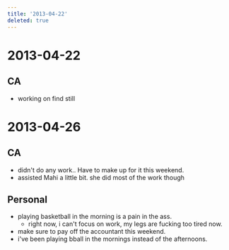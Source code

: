 ```yaml
---
title: '2013-04-22'
deleted: true
---
```


2013-04-22
==========

CA
--
* working on find still

2013-04-26
==========

CA
--
* didn't do any work.. Have to make up for it this weekend.
* assisted Mahi a little bit. she did most of the work though

Personal
--------
* playing basketball in the morning is a pain in the ass.
	- right now, i can't focus on work, my legs are fucking too tired now.
* make sure to pay off the accountant this weekend.
* i've been playing bball in the mornings instead of the afternoons.
